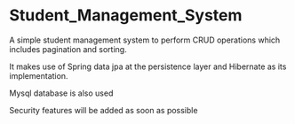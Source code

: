 # Student_Management_System

A simple student management system to perform CRUD operations which includes pagination and sorting.

It makes use of Spring data jpa at the persistence layer and Hibernate as its implementation.

Mysql database is also used

Security features will be added as soon as possible

